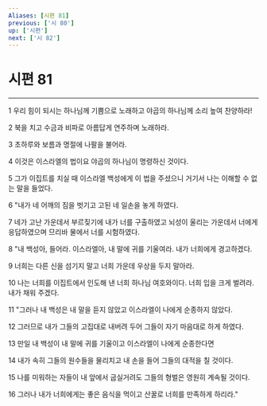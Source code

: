 ```yaml
---
Aliases: [시편 81]
previous: ['시 80']
up: ['시편']
next: ['시 82']
---
```

# 시편 81

***


1 우리 힘이 되시는 하나님께 기쁨으로 노래하고 야곱의 하나님께 소리 높여 찬양하라! 

2 북을 치고 수금과 비파로 아름답게 연주하며 노래하라. 

3 초하루와 보름과 명절에 나팔을 불어라. 

4 이것은 이스라엘의 법이요 야곱의 하나님이 명령하신 것이다. 

5 그가 이집트를 치실 때 이스라엘 백성에게 이 법을 주셨으니 거기서 나는 이해할 수 없는 말을 들었다. 

6 "내가 네 어깨의 짐을 벗기고 고된 네 일손을 놓게 하였다. 

7 네가 고난 가운데서 부르짖기에 내가 너를 구출하였고 뇌성이 울리는 가운데서 너에게 응답하였으며 므리바 물에서 너를 시험하였다. 

8 "내 백성아, 들어라. 이스라엘아, 내 말에 귀를 기울여라. 내가 너희에게 경고하겠다. 

9 너희는 다른 신을 섬기지 말고 너희 가운데 우상을 두지 말아라. 

10 나는 너희를 이집트에서 인도해 낸 너희 하나님 여호와이다. 너희 입을 크게 벌려라. 내가 채워 주겠다. 

11 "그러나 내 백성은 내 말을 듣지 않았고 이스라엘이 나에게 순종하지 않았다. 

12 그러므로 내가 그들의 고집대로 내버려 두어 그들이 자기 마음대로 하게 하였다. 

13 만일 내 백성이 내 말에 귀를 기울이고 이스라엘이 나에게 순종한다면 

14 내가 속히 그들의 원수들을 물리치고 내 손을 들어 그들의 대적을 칠 것이다. 

15 나를 미워하는 자들이 내 앞에서 굽실거려도 그들의 형벌은 영원히 계속될 것이다. 

16 그러나 내가 너희에게는 좋은 음식을 먹이고 산꿀로 너희를 만족하게 하리라."
